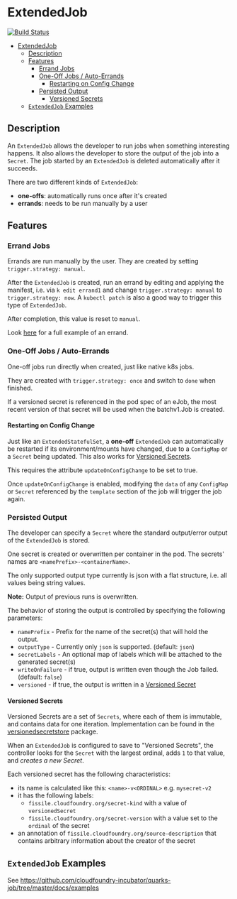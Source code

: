 # ExtendedJob

[![Build Status](https://api.travis-ci.org/cloudfoundry-incubator/quarks-job.svg?branch=master)](https://travis-ci.org/cloudfoundry-incubator/quarks-job)

- [ExtendedJob](#extendedjob)
  - [Description](#description)
  - [Features](#features)
    - [Errand Jobs](#errand-jobs)
    - [One-Off Jobs / Auto-Errands](#one-off-jobs--auto-errands)
      - [Restarting on Config Change](#restarting-on-config-change)
    - [Persisted Output](#persisted-output)
      - [Versioned Secrets](#versioned-secrets)
  - [`ExtendedJob` Examples](#extendedjob-examples)

## Description

An `ExtendedJob` allows the developer to run jobs when something interesting happens. It also allows the developer to store the output of the job into a `Secret`.
The job started by an `ExtendedJob` is deleted automatically after it succeeds.

There are two different kinds of `ExtendedJob`:

- **one-offs**: automatically runs once after it's created
- **errands**: needs to be run manually by a user

## Features

### Errand Jobs

Errands are run manually by the user. They are created by setting `trigger.strategy: manual`.

After the `ExtendedJob` is created, run an errand by editing and applying the
manifest, i.e. via `k edit errand1` and change `trigger.strategy: manual` to `trigger.strategy: now`. A `kubectl patch` is also a good way to trigger this type of `ExtendedJob`.

After completion, this value is reset to `manual`.

Look [here](https://github.com/cloudfoundry-incubator/quarks-job/blob/master/docs/examples/exjob_errand.yaml) for a full example of an errand.

### One-Off Jobs / Auto-Errands

One-off jobs run directly when created, just like native k8s jobs.

They are created with `trigger.strategy: once` and switch to `done` when
finished.

If a versioned secret is referenced in the pod spec of an eJob, the most recent
version of that secret will be used when the batchv1.Job is created.

#### Restarting on Config Change

Just like an `ExtendedStatefulSet`, a **one-off** `ExtendedJob` can
automatically be restarted if its environment/mounts have changed, due to a
`ConfigMap` or a `Secret` being updated. This also works for [Versioned Secrets](#versioned-secrets).

This requires the attribute `updateOnConfigChange` to be set to true.

Once `updateOnConfigChange` is enabled, modifying the `data` of any `ConfigMap` or `Secret` referenced by the `template` section of the job will trigger the job again.

### Persisted Output

The developer can specify a `Secret` where the standard output/error output of
the `ExtendedJob` is stored.

One secret is created or overwritten per container in the pod. The secrets'
names are `<namePrefix>-<containerName>`.

The only supported output type currently is json with a flat structure, i.e.
all values being string values.

**Note:** Output of previous runs is overwritten.

The behavior of storing the output is controlled by specifying the following parameters:

- `namePrefix` - Prefix for the name of the secret(s) that will hold the output.
- `outputType` - Currently only `json` is supported. (default: `json`)
- `secretLabels` - An optional map of labels which will be attached to the generated secret(s)
- `writeOnFailure` - if true, output is written even though the Job failed. (default: `false`)
- `versioned` - if true, the output is written in a [Versioned Secret](#versioned-secrets)

#### Versioned Secrets

Versioned Secrets are a set of `Secrets`, where each of them is immutable, and contains data for one iteration. Implementation can be found in the [versionedsecretstore](https://github.com/cloudfoundry-incubator/cf-operator/blob/master/pkg/kube/util/versionedsecretstore) package.

When an `ExtendedJob` is configured to save to "Versioned Secrets", the controller looks for the `Secret` with the largest ordinal, adds `1` to that value, and _creates a new Secret_.

Each versioned secret has the following characteristics:

- its name is calculated like this: `<name>-v<ORDINAL>` e.g. `mysecret-v2`
- it has the following labels:
  - `fissile.cloudfoundry.org/secret-kind` with a value of `versionedSecret`
  - `fissile.cloudfoundry.org/secret-version` with a value set to the `ordinal` of the secret
- an annotation of `fissile.cloudfoundry.org/source-description` that contains arbitrary information about the creator of the secret

## `ExtendedJob` Examples

See https://github.com/cloudfoundry-incubator/quarks-job/tree/master/docs/examples
